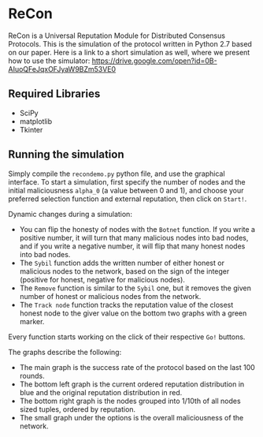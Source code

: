 # ReCon

ReCon is a Universal Reputation Module for Distributed Consensus Protocols. This is the simulation of the protocol written in Python 2.7 based on our paper. Here is a link to a short simulation as well, where we present how to use the simulator:
https://drive.google.com/open?id=0B-AIuoQFeJqxOFJyaW9BZm53VE0

## Required Libraries

- SciPy
- matplotlib
- Tkinter

## Running the simulation

Simply compile the `recondemo.py` python file, and use the graphical interface.
To start a simulation, first specify the number of nodes and the initial maliciousness `alpha_0` (a value between 0 and 1), and choose your preferred selection function and external reputation, then click on `Start!`.

Dynamic changes during a simulation:
- You can flip the honesty of nodes with the `Botnet` function. If you write a positive number, it will turn that many malicious nodes into bad nodes, and if you write a negative number, it will flip that many honest nodes into bad nodes.
- The `Sybil` function adds the written number of either honest or malicious nodes to the network, based on the sign of the integer (positive for honest, negative for malicious nodes).
- The `Remove` function is similar to the `Sybil` one, but it removes the given number of honest or malicious nodes from the network.
- The `Track node` function tracks the reputation value of the closest honest node to the giver value on the bottom two graphs with a green marker.

Every function starts working on the click of their respective `Go!` buttons.

The graphs describe the following:
- The main graph is the success rate of the protocol based on the last 100 rounds.
- The bottom left graph is the current ordered reputation distribution in blue and the original reputation distribution in red.
- The bottom right graph is the nodes grouped into 1/10th of all nodes sized tuples, ordered by reputation.
- The small graph under the options is the overall maliciousness of the network.
